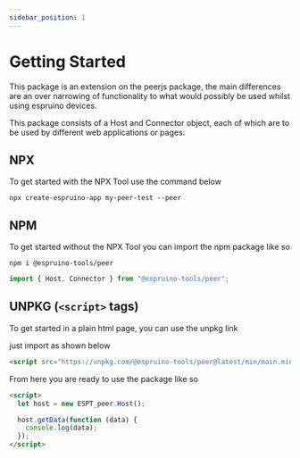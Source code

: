 ```yaml
---
sidebar_position: 1
---
```


# Getting Started

This package is an extension on the peerjs package, the main differences are an over narrowing of functionality to what would possibly be used whilst using espruino devices.

This package consists of a Host and Connector object, each of which are to be used by different web applications or pages.

## NPX

To get started with the NPX Tool use the command below

```
npx create-espruino-app my-peer-test --peer
```

## NPM

To get started without the NPX Tool you can import the npm package like so

```
npm i @espruino-tools/peer
```

```javascript
import { Host, Connector } from "@espruino-tools/peer";
```

## UNPKG (`<script>` tags)

To get started in a plain html page, you can use the unpkg link

just import as shown below

```html
<script src="https://unpkg.com/@espruino-tools/peer@latest/min/main.min.js"></script>
```

From here you are ready to use the package like so

```html
<script>
  let host = new ESPT_peer.Host();

  host.getData(function (data) {
    console.log(data);
  });
</script>
```
